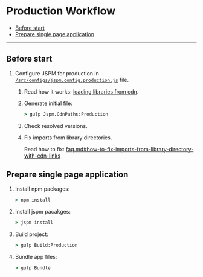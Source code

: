 # Production Workflow

- [Before start](#before-start)
- [Prepare single page application](#prepare-single-page-application)

---

## Before start
1. Configure JSPM for production in  [`/src/configs/jspm.config.production.js`](/src/configs/jspm.config.production.js) file.
    1. Read how it works: [loading libraries from cdn](http://jspm.io/0.17-beta-guide/loading-libraries-from-cdn.html).
    2. Generate initial file:
        ```cmd
        > gulp Jspm.CdnPaths:Production
        ```
    3. Check resolved versions.
    4. Fix imports from library directories. 

        Read how to fix: [faq.md#how-to-fix-imports-from-library-directory-with-cdn-links](./faq.md#how-to-fix-imports-from-library-directory-with-cdn-links)


## Prepare single page application
1. Install npm packages:
    ```cmd
    > npm install
    ```
2. Install jspm pacakges:
    ```cmd
    > jspm install
    ```
3. Build project:
    ```cmd
    > gulp Build:Production
    ```
4. Bundle app files:
    ```cmd
    > gulp Bundle
    ```
